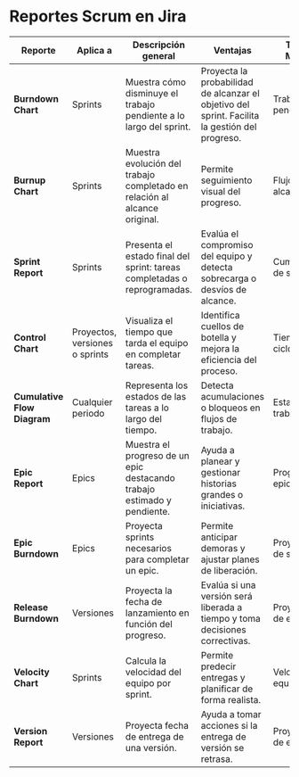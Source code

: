 # Reportes Scrum en Jira

| Reporte                   | Aplica a                      | Descripción general                                                                 | Ventajas                                                                                         | Tipo de Métrica               | Imagen de Ejemplo |
|----------------------------|-------------------------------|--------------------------------------------------------------------------------------|--------------------------------------------------------------------------------------------------|-------------------------------|-------------------|
| **Burndown Chart**         | Sprints                       | Muestra cómo disminuye el trabajo pendiente a lo largo del sprint.                  | Proyecta la probabilidad de alcanzar el objetivo del sprint. Facilita la gestión del progreso.  | Trabajo pendiente             | ![Burndown Chart](https://confluence.atlassian.com/jirakb/files/779160550/779160551/1/144191f8c0f8d3c6c7c4b8a6b8a8e0f8/Screen+Shot+2018-02-06+at+3.50.33+pm.png) |
| **Burnup Chart**           | Sprints                       | Muestra evolución del trabajo completado en relación al alcance original.           | Permite seguimiento visual del progreso.                                                         | Flujo y alcance               | ![Burnup Chart](https://confluence.atlassian.com/jirakb/files/779160550/779160552/1/144191f8c0f8d3c6c7c4b8a6b8a8e0f8/Screen+Shot+2018-02-06+at+3.51.33+pm.png) |
| **Sprint Report**          | Sprints                       | Presenta el estado final del sprint: tareas completadas o reprogramadas.            | Evalúa el compromiso del equipo y detecta sobrecarga o desvíos de alcance.                      | Cumplimiento de sprint        | ![Sprint Report](https://confluence.atlassian.com/jirakb/files/779160550/779160553/1/144191f8c0f8d3c6c7c4b8a6b8a8e0f8/Screen+Shot+2018-02-06+at+3.52.33+pm.png) |
| **Control Chart**          | Proyectos, versiones o sprints| Visualiza el tiempo que tarda el equipo en completar tareas.                        | Identifica cuellos de botella y mejora la eficiencia del proceso.                               | Tiempo de ciclo               | ![Control Chart](https://confluence.atlassian.com/jirakb/files/779160550/779160554/1/144191f8c0f8d3c6c7c4b8a6b8a8e0f8/Screen+Shot+2018-02-06+at+3.53.33+pm.png) |
| **Cumulative Flow Diagram**| Cualquier periodo             | Representa los estados de las tareas a lo largo del tiempo.                         | Detecta acumulaciones o bloqueos en flujos de trabajo.                                           | Estado del trabajo            | ![Cumulative Flow Diagram](https://confluence.atlassian.com/jirakb/files/779160550/779160555/1/144191f8c0f8d3c6c7c4b8a6b8a8e0f8/Screen+Shot+2018-02-06+at+3.54.33+pm.png) |
| **Epic Report**            | Epics                         | Muestra el progreso de un epic destacando trabajo estimado y pendiente.             | Ayuda a planear y gestionar historias grandes o iniciativas.                                    | Progreso de epic              | ![Epic Report](https://confluence.atlassian.com/jirakb/files/779160550/779160556/1/144191f8c0f8d3c6c7c4b8a6b8a8e0f8/Screen+Shot+2018-02-06+at+3.55.33+pm.png) |
| **Epic Burndown**          | Epics                         | Proyecta sprints necesarios para completar un epic.                                 | Permite anticipar demoras y ajustar planes de liberación.                                       | Proyección de sprints         | ![Epic Burndown](https://confluence.atlassian.com/jirakb/files/779160550/779160557/1/144191f8c0f8d3c6c7c4b8a6b8a8e0f8/Screen+Shot+2018-02-06+at+3.56.33+pm.png) |
| **Release Burndown**       | Versiones                     | Proyecta la fecha de lanzamiento en función del progreso.                           | Evalúa si una versión será liberada a tiempo y toma decisiones correctivas.                     | Proyección de entrega         | ![Release Burndown](https://confluence.atlassian.com/jirakb/files/779160550/779160558/1/144191f8c0f8d3c6c7c4b8a6b8a8e0f8/Screen+Shot+2018-02-06+at+3.57.33+pm.png) |
| **Velocity Chart**         | Sprints                       | Calcula la velocidad del equipo por sprint.                                         | Permite predecir entregas y planificar de forma realista.                                       | Velocidad del equipo          | ![Velocity Chart](https://confluence.atlassian.com/jirakb/files/779160550/779160559/1/144191f8c0f8d3c6c7c4b8a6b8a8e0f8/Screen+Shot+2018-02-06+at+3.58.33+pm.png) |
| **Version Report**         | Versiones                     | Proyecta fecha de entrega de una versión.                                           | Ayuda a tomar acciones si la entrega de versión se retrasa.                                     | Proyección de entrega         | ![Version Report](https://confluence.atlassian.com/jirakb/files/779160550/779160560/1/144191f8c0f8d3c6c7c4b8a6b8a8e0f8/Screen+Shot+2018-02-06+at+3.59.33+pm.png) |

